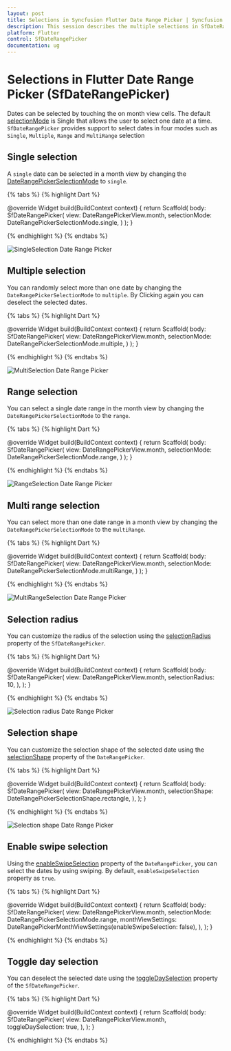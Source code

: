 ```yaml
---
layout: post
title: Selections in Syncfusion Flutter Date Range Picker | Syncfusion
description: This session describes the multiple selections in SfDateRangePicker widget in Flutter | DatePicker | Syncfusion
platform: Flutter
control: SfDateRangePicker
documentation: ug
---
```


# Selections in Flutter Date Range Picker (SfDateRangePicker)
Dates can be selected by touching the on month view cells. The default [selectionMode](https://pub.dev/documentation/syncfusion_flutter_datepicker/latest/datepicker/SfDateRangePicker/selectionMode.html) is Single that allows the user to select one date at a time. `SfDateRangePicker` provides support to select dates in four modes such as `Single`, `Multiple`, `Range` and `MultiRange` selection

## Single selection
 A `single` date can be selected in a month view by changing the [DateRangePickerSelectionMode](https://pub.dev/documentation/syncfusion_flutter_datepicker/latest/datepicker/DateRangePickerSelectionMode-class.html) to `single`.

{% tabs %}
{% highlight Dart %}

@override
Widget build(BuildContext context) {
    return Scaffold(
       body: SfDateRangePicker(
       view: DateRangePickerView.month,
       selectionMode: DateRangePickerSelectionMode.single,
       )
   );
}

{% endhighlight %}
{% endtabs %}

![SingleSelection Date Range Picker](images/selections/singleselection.png)

## Multiple selection
You can randomly select more than one date by changing the `DateRangePickerSelectionMode` to `multiple`. By Clicking again you can deselect the selected dates.

{% tabs %}
{% highlight Dart %}

@override
Widget build(BuildContext context) {
    return Scaffold(
       body: SfDateRangePicker(
       view: DateRangePickerView.month,
       selectionMode: DateRangePickerSelectionMode.multiple,
       )
   );
}

{% endhighlight %}
{% endtabs %}

![MultiSelection Date Range Picker](images/selections/multiselection.png)

## Range selection
You can select a single date range in the month view by changing the `DateRangePickerSelectionMode` to the `range`.

{% tabs %}
{% highlight Dart %}

@override
Widget build(BuildContext context) {
    return Scaffold(
               body: SfDateRangePicker(
               view: DateRangePickerView.month,
               selectionMode: DateRangePickerSelectionMode.range,
              )
      );
}

{% endhighlight %}
{% endtabs %}

![RangeSelection Date Range Picker](images/selections/range-selection.png)

## Multi range selection
You can select more than one date range in a month view by changing the `DateRangePickerSelectionMode` to the `multiRange`.

{% tabs %}
{% highlight Dart %}

@override
Widget build(BuildContext context) {
    return Scaffold(
               body: SfDateRangePicker(
               view: DateRangePickerView.month,
               selectionMode: DateRangePickerSelectionMode.multiRange,
               )
      );
}

{% endhighlight %}
{% endtabs %}

![MultiRangeSelection Date Range Picker](images/selections/multirange.png)

## Selection radius
You can customize the radius of the selection using the [selectionRadius](https://pub.dev/documentation/syncfusion_flutter_datepicker/latest/datepicker/DateRangePickerMonthViewSettings/selectionRadius.html) property of the `SfDateRangePicker`.

{% tabs %}
{% highlight Dart %}

@override
Widget build(BuildContext context) {
  return Scaffold(
    body: SfDateRangePicker(
      view: DateRangePickerView.month,
      selectionRadius: 10,
    ),
  );
}

{% endhighlight %}
{% endtabs %}

![Selection radius Date Range Picker](images/selections/selectionradius.png)

## Selection shape
You can customize the selection shape of the selected date using the [selectionShape](https://pub.dev/documentation/syncfusion_flutter_datepicker/latest/datepicker/SfDateRangePicker/selectionShape.html) property of the `DateRangePicker`.

{% tabs %}
{% highlight Dart %}

@override
Widget build(BuildContext context) {
  return Scaffold(
    body: SfDateRangePicker(
      view: DateRangePickerView.month,
      selectionShape: DateRangePickerSelectionShape.rectangle,
    ),
  );
}

{% endhighlight %}
{% endtabs %}

![Selection shape Date Range Picker](images/selections/selectionshape.png)

## Enable swipe selection
Using the [enableSwipeSelection](https://pub.dev/documentation/syncfusion_flutter_datepicker/latest/datepicker/DateRangePickerMonthViewSettings/enableSwipeSelection.html) property of the `DateRangePicker`, you can select the dates by using swiping. By default, `enableSwipeSelection` property as `true`.

{% tabs %}
{% highlight Dart %}

@override
Widget build(BuildContext context) {
  return Scaffold(
    body: SfDateRangePicker(
      view: DateRangePickerView.month,
      selectionMode: DateRangePickerSelectionMode.range,
      monthViewSettings:
          DateRangePickerMonthViewSettings(enableSwipeSelection: false),
    ),
  );
}

{% endhighlight %}
{% endtabs %}

## Toggle day selection
You can deselect the selected date using the [toggleDaySelection](https://pub.dev/documentation/syncfusion_flutter_datepicker/latest/datepicker/SfDateRangePicker/toggleDaySelection.html) property of the `SfDateRangePicker`.

{% tabs %}
{% highlight Dart %}

@override
Widget build(BuildContext context) {
  return Scaffold(
    body: SfDateRangePicker(
      view: DateRangePickerView.month,
      toggleDaySelection: true,
    ),
  );
}

{% endhighlight %}
{% endtabs %}